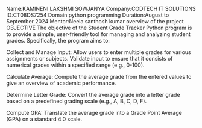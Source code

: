 Name:KAMINENI LAKSHMI SOWJANYA 
Company:CODTECH IT SOLUTIONS 
ID:CT08DS7254 
Domain:python programming 
Duration:August to September 2024
Mentor:Neela santhosh kumar 
overview of the project 
OBJECTIVE
The objective of the Student Grade Tracker Python program is to provide a simple, user-friendly tool for managing and analyzing student grades. Specifically, the program aims to:

Collect and Manage Input:
Allow users to enter multiple grades for various assignments or subjects.
Validate input to ensure that it consists of numerical grades within a specified range (e.g., 0-100).

Calculate Average:
Compute the average grade from the entered values to give an overview of academic performance.

Determine Letter Grade:
Convert the average grade into a letter grade based on a predefined grading scale (e.g., A, B, C, D, F).

Compute GPA:
Translate the average grade into a Grade Point Average (GPA) on a standard 4.0 scale.
